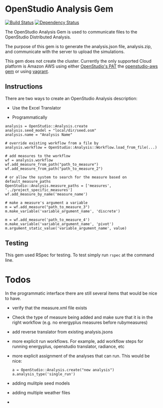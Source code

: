 # OpenStudio Analysis Gem

[![Build Status](https://travis-ci.org/NREL/OpenStudio-analysis-gem.svg?branch=develop)](https://travis-ci.org/NREL/OpenStudio-analysis-gem) [![Dependency Status](https://www.versioneye.com/user/projects/540a2fe5ccc023dd23000002/badge.svg?style=flat)](https://www.versioneye.com/user/projects/540a2fe5ccc023dd23000002)

The OpenStudio Analysis Gem is used to communicate files to the OpenStudio Distributed Analysis.

The purpose of this gem is to generate the analysis.json file, analysis.zip, and communicate with the server to upload
the simulations.

This gem does not create the cluster. Currently the only supported Cloud platform is
Amazon AWS using either [OpenStudio's PAT](https://openstudio.nrel.gov) the [openstudio-aws gem](https://rubygems.org/gems/openstudio-aws) or using [vagrant](http://www.vagrantup.com/).

## Instructions

There are two ways to create an OpenStudio Analysis description:
* Use the Excel Translator


* Programmatically

```
analysis = OpenStudio::Analysis.create
analysis.seed_model = "local/dir/seed.osm"
analysis.name = "Analysis Name"

# override existing workflow from a file by
analysis.workflow = OpenStudio::Analysis::Workflow.load_from_file(...)

# add measures to the workflow
wf = analysis.workflow
wf.add_measure_from_path("path_to_measure")
wf.add_measure_from_path("path_to_measure_2")

# or allow the system to search for the measure based on default_measure_paths
OpenStudio::Analysis.measure_paths = ['measures', '../project_specific_measures']
wf.add_measure_by_name('measure_name')

# make a measure's argument a variable
m = wf.add_measure("path_to_measure_3")
m.make_variable('variable_argument_name', 'discrete')

m = wf.add_measure('path_to_measure_4')
m.make_variable('variable_argument_name', 'pivot')
m.argument_static_value('variable_argument_name', value)

```


## Testing


This gem used RSpec for testing.  To test simply run `rspec` at the command line.

# Todos

In the programmatic interface there are still several items that would be nice to have.

* verify that the measure.xml file exists
* Check the type of measure being added and make sure that it is in the right workflow (e.g. no energyplus measures before rubymeasures)
* add reverse translator from existing analysis.jsons
* more explicit run workflows. For example, add workflow steps for running energyplus, openstudio translator, radiance, etc
* more explicit assignment of the analyses that can run. This would be nice:

    ```
    a = OpenStudio::Analysis.create("new analysis")
    a.analysis_type('single_run')
    ```

* adding mulitple seed models
* adding multiple weather files
* 

